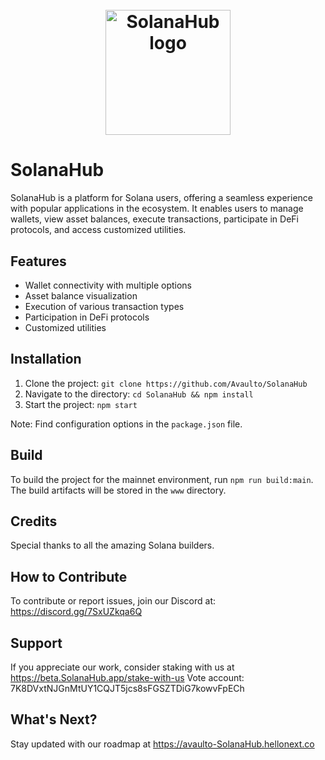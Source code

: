 <h1 align="center">
  <br>
   <img width="200" src="https://raw.githubusercontent.com/Avaulto/SolanaHub/master/src/assets/images/logo.svg" alt="SolanaHub logo"/>
  <br>
</h1>

# SolanaHub
SolanaHub is a platform for Solana users, offering a seamless experience with popular applications in the ecosystem. It enables users to manage wallets, view asset balances, execute transactions, participate in DeFi protocols, and access customized utilities.

## Features
- Wallet connectivity with multiple options
- Asset balance visualization
- Execution of various transaction types
- Participation in DeFi protocols
- Customized utilities

## Installation
1. Clone the project: `git clone https://github.com/Avaulto/SolanaHub`
2. Navigate to the directory: `cd SolanaHub && npm install`
3. Start the project: `npm start`

Note: Find configuration options in the `package.json` file.

## Build
To build the project for the mainnet environment, run `npm run build:main`. The build artifacts will be stored in the `www` directory.

## Credits
Special thanks to all the amazing Solana builders.

## How to Contribute
To contribute or report issues, join our Discord at: https://discord.gg/7SxUZkqa6Q

## Support
If you appreciate our work, consider staking with us at https://beta.SolanaHub.app/stake-with-us 
Vote account: 7K8DVxtNJGnMtUY1CQJT5jcs8sFGSZTDiG7kowvFpECh

## What's Next?
Stay updated with our roadmap at https://avaulto-SolanaHub.hellonext.co
